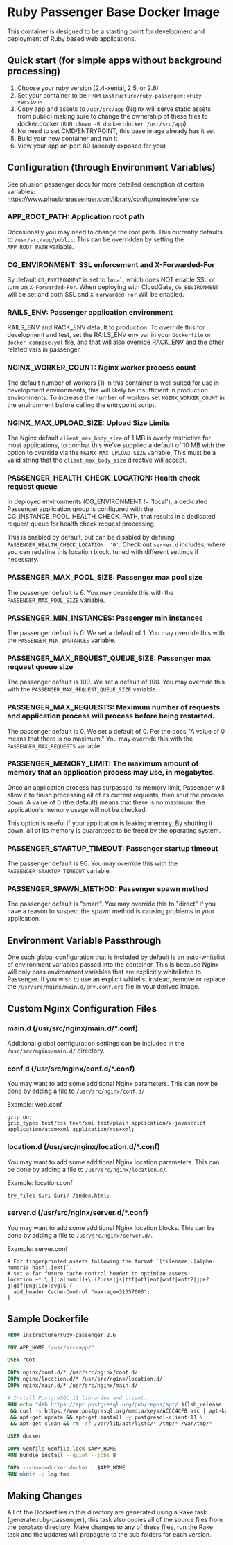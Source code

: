 # Ruby Passenger Base Docker Image

This container is designed to be a starting point for development and deployment
of Ruby based web applications.

## Quick start (for simple apps without background processing)

1. Choose your ruby version (2.4-xenial, 2.5, or 2.6)
2. Set your container to be `FROM` `instructure/ruby-passenger:<ruby version>`
3. Copy app and assets to `/usr/src/app` (Nginx will serve static assets from public)
making sure to change the ownership of these files to docker:docker (`RUN chown -R docker:docker /usr/src/app`)
4. No need to set CMD/ENTRYPOINT, this base image already has it set
5. Build your new container and run it
6. View your app on port 80 (already exposed for you)

## Configuration (through Environment Variables)

See phusion passenger docs for more detailed description of certain variables: https://www.phusionpassenger.com/library/config/nginx/reference

### APP_ROOT_PATH: Application root path

Occasionally you may need to change the root path. This currently defaults to
`/usr/src/app/public`. This can be overridden by setting the `APP_ROOT_PATH`
variable.

### CG_ENVIRONMENT: SSL enforcement and X-Forwarded-For

By default `CG_ENVIRONMENT` is set to `local`, which does NOT enable SSL or turn
on `X-Forwarded-For`. When deploying with CloudGate, `CG_ENVIRONMENT` will be
set and both SSL and `X-Forwarded-For` Will be enabled.

### RAILS_ENV: Passenger application environment

RAILS_ENV and RACK_ENV default to production. To override this for development
and test, set the RAILS_ENV env var in your `Dockerfile` or `docker-compose.yml`
file, and that will also override RACK_ENV and the other related vars in
passenger.

### NGINX_WORKER_COUNT: Nginx worker process count

The default number of workers (1) in this container is well suited for use
in development environments, this will likely be insufficient in production
environments. To increase the number of workers set `NGINX_WORKER_COUNT` in
the environment before calling the entrypoint script.

### NGINX_MAX_UPLOAD_SIZE: Upload Size Limits

The Nginx default `client_max_body_size` of 1 MB is overly restrictive for
most applications, to combat this we've supplied a default of 10 MB with
the option to override via the `NGINX_MAX_UPLOAD_SIZE` variable. This must
be a valid string that the `client_max_body_size` directive will accept.

### PASSENGER_HEALTH_CHECK_LOCATION: Health check request queue

In deployed environments (CG_ENVIRONMENT != 'local'), a dedicated Passenger
application group is configured with the CG_INSTANCE_POOL_HEALTH_CHECK_PATH,
that results in a dedicated request queue for health check request processing.

This is enabled by default, but can be disabled by defining
`PASSENGER_HEALTH_CHECK_LOCATION: '0'`. Check out `server.d` includes, where you
can redefine this location block, tuned with different settings if necessary.

### PASSENGER_MAX_POOL_SIZE: Passenger max pool size

The passenger default is 6. You may override this with the
`PASSENGER_MAX_POOL_SIZE` variable.

### PASSENGER_MIN_INSTANCES: Passenger min instances

The passenger default is 0. We set a default of 1. You may override this with
the `PASSENGER_MIN_INSTANCES` variable.

### PASSENGER_MAX_REQUEST_QUEUE_SIZE: Passenger max request queue size

The passenger default is 100. We set a default of 100. You may override this
with the `PASSENGER_MAX_REQUEST_QUEUE_SIZE` variable.

### PASSENGER_MAX_REQUESTS: Maximum number of requests and application process will process before being restarted.
The passenger default is 0. We set a default of 0. Per the docs "A value of 0 means that 
there is no maximum." You may override this with the `PASSENGER_MAX_REQUESTS` variable.

### PASSENGER_MEMORY_LIMIT: The maximum amount of memory that an application process may use, in megabytes.
Once an application process has surpassed its memory limit, Passenger will allow it to finish processing all of its current requests, then shut the process down. A value of 0 (the default) means that there is no maximum: the application's memory usage will not be checked.

This option is useful if your application is leaking memory. By shutting it down, all of its memory is guaranteed to be freed by the operating system.

### PASSENGER_STARTUP_TIMEOUT: Passenger startup timeout

The passenger default is 90. You may override this with the
`PASSENGER_STARTUP_TIMEOUT` variable.

### PASSENGER_SPAWN_METHOD: Passenger spawn method

The passenger default is "smart".  You may override this to "direct" if you have
a reason to suspect the spawn method is causing problems in your application.

## Environment Variable Passthrough

One such global configuration that is included by default is an auto-whitelist
of environment variables passed into the container. This is because Nginx will
only pass environment variables that are explicitly whitelisted to Passenger.
If you wish to use an explicit whitelist instead, remove or replace the
`/usr/src/nginx/main.d/env.conf.erb` file in your derived image.

## Custom Nginx Configuration Files

### main.d (/usr/src/nginx/main.d/*.conf)

Additional global configuration settings can be included in the
`/usr/src/nginx/main.d/` directory.

### conf.d (/usr/src/nginx/conf.d/*.conf)

You may want to add some additional Nginx parameters. This can now be done by
adding a file to `/usr/src/nginx/conf.d/`

Example: web.conf

```
gzip on;
gzip_types text/css text/xml text/plain application/x-javascript application/atom+xml application/rss+xml;
```

### location.d (/usr/src/nginx/location.d/*.conf)

You may want to add some additional Nginx location parameters. This can be done
by adding a file to `/usr/src/nginx/location.d/`.

Example: location.conf

```
try_files $uri $uri/ /index.html;
```

### server.d (/usr/src/nginx/server.d/*.conf)

You may want to add some additional Nginx location blocks. This can be done by
adding a file to `/usr/src/nginx/server.d/`.

Example: server.conf

```
# For fingerprinted assets following the format `[filename].[alpha-numeric-hash].[ext]`,
# set a far future cache control header to optimize assets.
location ~* \.[[:alnum:]]+\.(?:css|js|ttf|otf|eot|woff|woff2|jpe?g|gif|png|ico|svg)$ {
  add_header Cache-Control "max-age=31557600";
}
```

## Sample Dockerfile

```Dockerfile
FROM instructure/ruby-passenger:2.6

ENV APP_HOME "/usr/src/app/"

USER root

COPY nginx/conf.d/* /usr/src/nginx/conf.d/
COPY nginx/location.d/* /usr/src/nginx/location.d/
COPY nginx/main.d/* /usr/src/nginx/main.d/

# Install PostgreSQL 11 libraries and client.
RUN echo "deb https://apt.postgresql.org/pub/repos/apt/ $(lsb_release -cs)-pgdg main" > /etc/apt/sources.list.d/pgdg.list \
 && curl -s https://www.postgresql.org/media/keys/ACCC4CF8.asc | apt-key add - \
 && apt-get update && apt-get install -y postgresql-client-11 \
 && apt-get clean && rm -rf /var/lib/apt/lists/* /tmp/* /var/tmp/*

USER docker

COPY Gemfile Gemfile.lock $APP_HOME
RUN bundle install --quiet --jobs 8

COPY --chown=docker:docker . $APP_HOME
RUN mkdir -p log tmp
```

## Making Changes

All of the Dockerfiles in this directory are generated using a Rake task
(generate:ruby-passenger), this task also copies all of the source files
from the `template` directory. Make changes to any of these files, run the Rake
task and the updates will propagate to the sub folders for each version.
